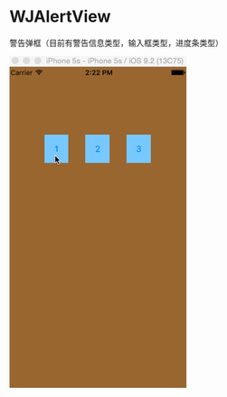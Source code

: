 # WJAlertView
警告弹框（目前有警告信息类型，输入框类型，进度条类型）

![image](https://github.com/XiMingJun/WJAlertView/blob/master/1.gif)


